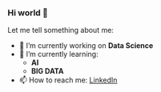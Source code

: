 ### Hi world 👋

Let me tell something about me:

- 🔭 I’m currently working on **Data Science**
- 🌱 I’m currently learning: 
  * **AI**
  * **BIG DATA**
- 📫 How to reach me: [LinkedIn](https://www.linkedin.com/in/arnau-puche-vila-5a163719a/)

